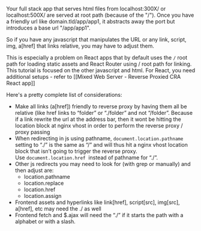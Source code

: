 Your full stack app that serves html files from localhost:300X/ or localhost:500X/ are served at root path (because of the "/"). Once you have a friendly url like domain.tld/app/app1, it abstracts away the port but introduces a base url "/app/app1".

So if you have any javascript that manipulates the URL or any link, script, img, a[href] that links relative, you may have to adjust them.

This is especially a problem on React apps that by default uses the `/` root path for loading static assets and React Router using / root path for linking. This tutorial is focused on the other javascript and html. For React, you need additional setups - refer to [[Mixed Web Server - Reverse Proxied CRA React app]]

Here's a pretty complete list of considerations:
- Make all links (a[href]) friendly to reverse proxy by having them all be relative (like href links to “folder” or “./folder” and not “/folder”. Because if a link rewrite the url at the address bar, then it wont be hitting the location block at nginx vhost in order to perform the reverse proxy / proxy passing
- When redirecting in js using pathname, `document.location.pathname`  setting to “./” is the same as “/” and will thus hit a nginx vhost location block that isn’t going to trigger the reverse proxy. Use `document.location.href`  instead of pathname for “./”.  
- Other js redirects you may need to look for (with grep or manually) and then adjust are:  
	- location.pathname  
	- location.replace  
	- location.href  
	- location.assign  
- Frontend assets and hyperlinks like link[href], script[src], img[src], a[href], etc may need the ./ as well  
- Frontend fetch and $.ajax will need the “./” if it starts the path with a alphabet or with a slash.